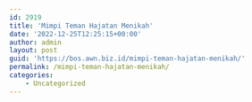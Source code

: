 ```yaml
---
id: 2919
title: 'Mimpi Teman Hajatan Menikah'
date: '2022-12-25T12:25:15+00:00'
author: admin
layout: post
guid: 'https://bos.awn.biz.id/mimpi-teman-hajatan-menikah/'
permalink: /mimpi-teman-hajatan-menikah/
categories:
    - Uncategorized
---
```


